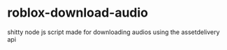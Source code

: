 # roblox-download-audio
shitty node js script made for downloading audios using the assetdelivery api 
